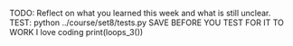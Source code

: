 TODO: Reflect on what you learned this week and what is still unclear.
TEST: python ../course/set8/tests.py
SAVE BEFORE YOU TEST FOR IT TO WORK
I love coding
print(loops_3())